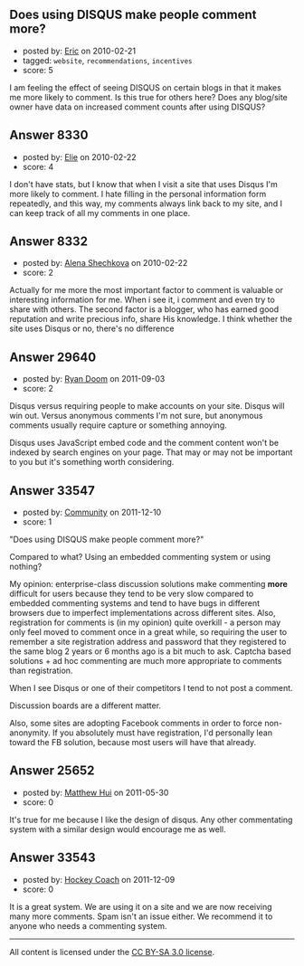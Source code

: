 ## Does using DISQUS make people comment more?

- posted by: [Eric](https://stackexchange.com/users/-1/1832-eric) on 2010-02-21
- tagged: `website`, `recommendations`, `incentives`
- score: 5

I am feeling the effect of seeing DISQUS on certain blogs in that it makes me more likely to comment. Is this true for others here? Does any blog/site owner have data on increased comment counts after using DISQUS?


## Answer 8330

- posted by: [Elie](https://stackexchange.com/users/-1/1752-elie) on 2010-02-22
- score: 4

I don't have stats, but I know that when I visit a site that uses Disqus I'm more likely to comment. I hate filling in the personal information form repeatedly, and this way, my comments always link back to my site, and I can keep track of all my comments in one place.


## Answer 8332

- posted by: [Alena Shechkova](https://stackexchange.com/users/-1/2332-alena-shechkova) on 2010-02-22
- score: 2

Actually for me more the most important factor to comment is valuable or interesting information for me.  When i see it, i comment and even try to share with others. The second factor is a blogger, who has earned good reputation and write precious info, share His knowledge. I think whether the site uses Disqus or no, there's no difference


## Answer 29640

- posted by: [Ryan Doom](https://stackexchange.com/users/-1/5655-ryan-doom) on 2011-09-03
- score: 2

Disqus versus requiring people to make accounts on your site. Disqus will win out.
Versus anonymous comments I'm not sure, but anonymous comments usually require capture or something annoying.

Disqus uses JavaScript embed code and the comment content won't be indexed by search engines on your page. That may or may not be important to you but it's something worth considering.


## Answer 33547

- posted by: [Community](https://stackexchange.com/users/-1/-1-community) on 2011-12-10
- score: 1

"Does using DISQUS make people comment more?"

Compared to what? Using an embedded commenting system or using nothing?

My opinion: enterprise-class discussion solutions make commenting **more** difficult for users because they tend to be very slow compared to embedded commenting systems and tend to have bugs in different browsers due to imperfect implementations across different sites. Also, registration for comments is (in my opinion) quite overkill - a person may only feel moved to comment once in a great while, so requiring the user to remember a site registration address and password that they registered to the same blog 2 years or 6 months ago is a bit much to ask. Captcha based solutions + ad hoc commenting are much more appropriate to comments than registration. 

When I see Disqus or one of their competitors I tend to not post a comment. 

Discussion boards are a different matter. 

Also, some sites are adopting Facebook comments in order to force non-anonymity. If you absolutely must have registration, I'd personally lean toward the FB solution, because most users will have that already. 


## Answer 25652

- posted by: [Matthew Hui](https://stackexchange.com/users/-1/10272-matthew-hui) on 2011-05-30
- score: 0

It's true for me because I like the design of disqus. Any other commentating system with a similar design would encourage me as well. 


## Answer 33543

- posted by: [Hockey Coach](https://stackexchange.com/users/-1/14942-hockey-coach) on 2011-12-09
- score: 0

It is a great system. We are using it on a site and we are now receiving many more comments. Spam isn't an issue either. We recommend it to anyone who needs a commenting system.



---

All content is licensed under the [CC BY-SA 3.0 license](https://creativecommons.org/licenses/by-sa/3.0/).

